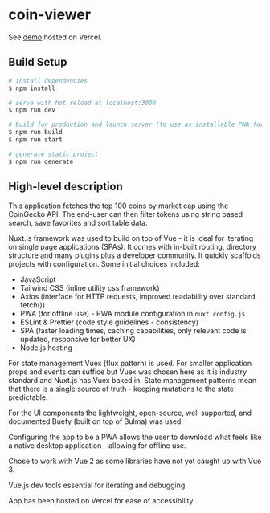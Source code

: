 # coin-viewer

See [demo](https://coin-viewer-7munj60j9-schm00g.vercel.app/) hosted on Vercel.

## Build Setup

```bash
# install dependencies
$ npm install

# serve with hot reload at localhost:3000
$ npm run dev

# build for production and launch server (to use as installable PWA for offline use)
$ npm run build
$ npm run start

# generate static project
$ npm run generate
```

## High-level description

This application fetches the top 100 coins by market cap using the CoinGecko API. The end-user can then filter tokens using string based search, save favorites and sort table data. 

Nuxt.js framework was used to build on top of Vue - it is ideal for iterating on single page applications (SPAs). It comes with in-built routing, directory structure and many plugins plus a developer community. It quickly scaffolds projects with configuration. Some initial choices included:
* JavaScript
* Tailwind CSS (inline utility css framework)
* Axios (interface for HTTP requests, improved readability over standard fetch())
* PWA (for offline use) - PWA module configuration in `nuxt.config.js`
* ESLint & Prettier (code style guidelines - consistency)
* SPA (faster loading times, caching capabilities, only relevant code is updated, responsive for better UX)
* Node.js hosting

For state management Vuex (flux pattern) is used. For smaller application props and events can suffice but Vuex was chosen here as it is industry standard and Nuxt.js has Vuex baked in. State management patterns mean that there is a single source of truth - keeping mutations to the state predictable.

For the UI components the lightweight, open-source, well supported, and documented Buefy (built on top of Bulma) was used. 

Configuring the app to be a PWA allows the user to download what feels like a native desktop application - allowing for offline use.

Chose to work with Vue 2 as some libraries have not yet caught up with Vue 3.

Vue.js  dev tools essential for iterating and debugging.

App has been hosted on Vercel for ease of accessibility.
